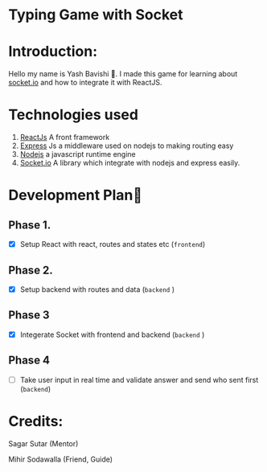 # Typing Game with Socket

# Introduction:

Hello my name is Yash Bavishi 👋. I made this game for learning about [socket.io](http://socket.io) and how to integrate it with ReactJS. 

 

# Technologies used

1. [ReactJs](https://reactjs.org) A front framework
2. [Express](https://expressjs.com/) Js a middleware used on nodejs to making routing easy
3. [Nodejs](https://nodejs.org/en/) a javascript runtime engine
4. [Socket.io](http://Socket.io) A library which integrate with nodejs and express easily.

# Development Plan🔧

## Phase 1.

- [x]  Setup React with react, routes and states etc (`frontend`)

## Phase 2.

- [x]  Setup backend with routes and data (`backend` )

## Phase 3

- [x]  Integerate Socket with frontend and backend (`backend` )

## Phase 4

- [ ]  Take user input in real time and validate answer and send who sent first (`backend`)

# Credits:

Sagar Sutar (Mentor)

Mihir Sodawalla (Friend, Guide)